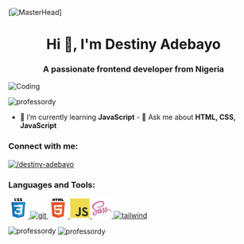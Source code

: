 [![MasterHead](https://img.freepik.com/premium-vector/frontend-development-web-banner-concept-website-interface_277904-4191.jpg?w=2000)]
<h1 align="center">Hi 👋, I'm Destiny Adebayo</h1>
<h3 align="center">A passionate frontend developer from Nigeria</h3>
<img
  src="https://media3.giphy.com/media/v1.Y2lkPTc5MGI3NjExNDM0NDlkY2UxYjc3YTVlMWEyYTkxMTljMjZkNjVhNzAyMDc3Y2YwMyZlcD12MV9pbnRlcm5hbF9naWZzX2dpZklkJmN0PWc/qgQUggAC3Pfv687qPC/giphy.gif"
  alt="Coding"
  width="400"
/>

<p align="left">
  <img
    src="https://komarev.com/ghpvc/?username=professordy&label=Profile%20views&color=0e75b6&style=flat"
    alt="professordy"
  />
</p>

- 🌱 I’m currently learning **JavaScript** - 💬 Ask me about **HTML, CSS,
JavaScript**

<h3 align="left">Connect with me:</h3>
<p align="left">
  <a href="https://linkedin.com/in//destiny-adebayo" target="blank"
    ><img
      align="center"
      src="https://raw.githubusercontent.com/rahuldkjain/github-profile-readme-generator/master/src/images/icons/Social/linked-in-alt.svg"
      alt="/destiny-adebayo"
      height="30"
      width="40"
  /></a>
</p>

<h3 align="left">Languages and Tools:</h3>
<p align="left">
  <a href="https://www.w3schools.com/css/" target="_blank" rel="noreferrer">
    <img
      src="https://raw.githubusercontent.com/devicons/devicon/master/icons/css3/css3-original-wordmark.svg"
      alt="css3"
      width="40"
      height="40"
    />
  </a>
  <a href="https://git-scm.com/" target="_blank" rel="noreferrer">
    <img
      src="https://www.vectorlogo.zone/logos/git-scm/git-scm-icon.svg"
      alt="git"
      width="40"
      height="40"
    />
  </a>
  <a href="https://www.w3.org/html/" target="_blank" rel="noreferrer">
    <img
      src="https://raw.githubusercontent.com/devicons/devicon/master/icons/html5/html5-original-wordmark.svg"
      alt="html5"
      width="40"
      height="40"
    />
  </a>
  <a
    href="https://developer.mozilla.org/en-US/docs/Web/JavaScript"
    target="_blank"
    rel="noreferrer"
  >
    <img
      src="https://raw.githubusercontent.com/devicons/devicon/master/icons/javascript/javascript-original.svg"
      alt="javascript"
      width="40"
      height="40"
    />
  </a>
  <a href="https://sass-lang.com" target="_blank" rel="noreferrer">
    <img
      src="https://raw.githubusercontent.com/devicons/devicon/master/icons/sass/sass-original.svg"
      alt="sass"
      width="40"
      height="40"
    />
  </a>
  <a href="https://tailwindcss.com/" target="_blank" rel="noreferrer">
    <img
      src="https://www.vectorlogo.zone/logos/tailwindcss/tailwindcss-icon.svg"
      alt="tailwind"
      width="40"
      height="40"
    />
  </a>
</p>

<p>
  <img
    align="left"
    src="https://github-readme-stats.vercel.app/api/top-langs?username=professordy&show_icons=true&locale=en&layout=compact"
    alt="professordy"
  />
</p>

<p>
  &nbsp;<img
    align="center"
    src="https://github-readme-stats.vercel.app/api?username=professordy&show_icons=true&locale=en"
    alt="professordy"
  />
</p>
